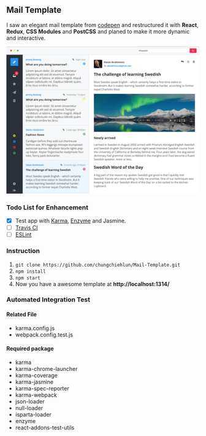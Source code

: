## Mail Template
I saw an elegant mail template from [codepen](http://codepen.io/romamilkovic/full/PPyvXa/) and restructured it with **React**, **Redux**, **CSS Modules** and **PostCSS** and planed to make it more dynamic and interactive.

<img src="./snapshot.png" />


### Todo List for Enhancement
- [x] Test app with [Karma](https://karma-runner.github.io/0.13/index.html),  [Enzyme](https://github.com/airbnb/enzyme) and Jasmine.
- [ ] [Travis CI](https://travis-ci.org/)
- [ ] [ESLint](http://eslint.org/)

### Instruction
1. `git clone https://github.com/chungchiehlun/Mail-Template.git`
2. `npm install`
3. `npm start`
4. Now you have a awesome template at **http://localhost:1314/**

### Automated Integration Test
#### Related File
* karma.config.js
* webpack.config.test.js

#### Required package
* karma
* karma-chrome-launcher
* karma-coverage
* karma-jasmine
* karma-spec-reporter
* karma-webpack
* json-loader
* null-loader
* isparta-loader
* enzyme
* react-addons-test-utils
